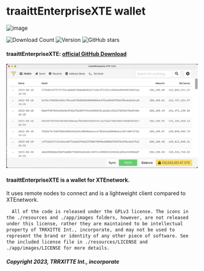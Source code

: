 # traaittEnterpriseXTE wallet

![image](https://github.com/TRRXITTE/traaitt/blob/master/docs/XTE.png)

![Download Count](https://img.shields.io/github/downloads/TRRXITTE/traaittEnterpriseXTE/total.svg)
![Version](https://img.shields.io/github/v/release/TRRXITTE/traaittEnterpriseXTE)
![GitHub stars](https://img.shields.io/github/stars/TRRXITTE/traaittEnterpriseXTE?label=Github%20Stars)


#### traaittEnterpriseXTE: [official GitHub Download](https://GitHub.com/trrxitte/traaittEnterpriseXTE/releases)
<img src="https://raw.githubusercontent.com/trrxitte/traaittenterprisexte/master/screenshots/xte.png">



#### traaittEnterpriseXTE is a wallet for XTEnetwork.

 It uses remote nodes to connect and is a lightweight client compared to XTEnetwork.


```
  All of the code is released under the GPLv3 license. The icons in the ./resources and ./app/images folders, however, are not released under this license, rather they are maintained to be intellectual property of TRRXITTE Int., incorporate, and may not be used to represent the brand or identity of any other piece of software. See the included license file in ./resources/LICENSE and ./app/images/LICENSE for more details.
```
##### Copyright 2023, TRRXITTE Int., incorporate
